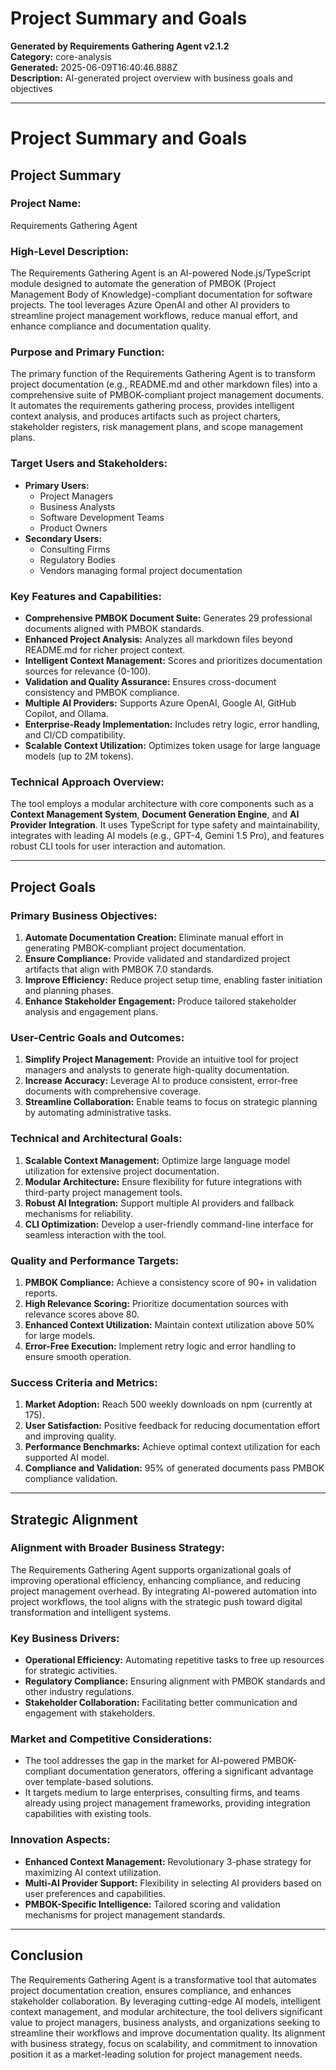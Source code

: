 # Project Summary and Goals

**Generated by Requirements Gathering Agent v2.1.2**  
**Category:** core-analysis  
**Generated:** 2025-06-09T16:40:46.888Z  
**Description:** AI-generated project overview with business goals and objectives

---

# Project Summary and Goals

## Project Summary

### Project Name:
Requirements Gathering Agent  

### High-Level Description:
The Requirements Gathering Agent is an AI-powered Node.js/TypeScript module designed to automate the generation of PMBOK (Project Management Body of Knowledge)-compliant documentation for software projects. The tool leverages Azure OpenAI and other AI providers to streamline project management workflows, reduce manual effort, and enhance compliance and documentation quality.

### Purpose and Primary Function:
The primary function of the Requirements Gathering Agent is to transform project documentation (e.g., README.md and other markdown files) into a comprehensive suite of PMBOK-compliant project management documents. It automates the requirements gathering process, provides intelligent context analysis, and produces artifacts such as project charters, stakeholder registers, risk management plans, and scope management plans.

### Target Users and Stakeholders:
- **Primary Users:**  
  - Project Managers  
  - Business Analysts  
  - Software Development Teams  
  - Product Owners  
- **Secondary Users:**  
  - Consulting Firms  
  - Regulatory Bodies  
  - Vendors managing formal project documentation  

### Key Features and Capabilities:
- **Comprehensive PMBOK Document Suite:** Generates 29 professional documents aligned with PMBOK standards.  
- **Enhanced Project Analysis:** Analyzes all markdown files beyond README.md for richer project context.  
- **Intelligent Context Management:** Scores and prioritizes documentation sources for relevance (0-100).  
- **Validation and Quality Assurance:** Ensures cross-document consistency and PMBOK compliance.  
- **Multiple AI Providers:** Supports Azure OpenAI, Google AI, GitHub Copilot, and Ollama.  
- **Enterprise-Ready Implementation:** Includes retry logic, error handling, and CI/CD compatibility.  
- **Scalable Context Utilization:** Optimizes token usage for large language models (up to 2M tokens).  

### Technical Approach Overview:
The tool employs a modular architecture with core components such as a **Context Management System**, **Document Generation Engine**, and **AI Provider Integration**. It uses TypeScript for type safety and maintainability, integrates with leading AI models (e.g., GPT-4, Gemini 1.5 Pro), and features robust CLI tools for user interaction and automation.

---

## Project Goals

### Primary Business Objectives:
1. **Automate Documentation Creation:** Eliminate manual effort in generating PMBOK-compliant project documentation.  
2. **Ensure Compliance:** Provide validated and standardized project artifacts that align with PMBOK 7.0 standards.  
3. **Improve Efficiency:** Reduce project setup time, enabling faster initiation and planning phases.  
4. **Enhance Stakeholder Engagement:** Produce tailored stakeholder analysis and engagement plans.  

### User-Centric Goals and Outcomes:
1. **Simplify Project Management:** Provide an intuitive tool for project managers and analysts to generate high-quality documentation.  
2. **Increase Accuracy:** Leverage AI to produce consistent, error-free documents with comprehensive coverage.  
3. **Streamline Collaboration:** Enable teams to focus on strategic planning by automating administrative tasks.  

### Technical and Architectural Goals:
1. **Scalable Context Management:** Optimize large language model utilization for extensive project documentation.  
2. **Modular Architecture:** Ensure flexibility for future integrations with third-party project management tools.  
3. **Robust AI Integration:** Support multiple AI providers and fallback mechanisms for reliability.  
4. **CLI Optimization:** Develop a user-friendly command-line interface for seamless interaction with the tool.  

### Quality and Performance Targets:
1. **PMBOK Compliance:** Achieve a consistency score of 90+ in validation reports.  
2. **High Relevance Scoring:** Prioritize documentation sources with relevance scores above 80.  
3. **Enhanced Context Utilization:** Maintain context utilization above 50% for large models.  
4. **Error-Free Execution:** Implement retry logic and error handling to ensure smooth operation.  

### Success Criteria and Metrics:
1. **Market Adoption:** Reach 500 weekly downloads on npm (currently at 175).  
2. **User Satisfaction:** Positive feedback for reducing documentation effort and improving quality.  
3. **Performance Benchmarks:** Achieve optimal context utilization for each supported AI model.  
4. **Compliance and Validation:** 95% of generated documents pass PMBOK compliance validation.  

---

## Strategic Alignment

### Alignment with Broader Business Strategy:
The Requirements Gathering Agent supports organizational goals of improving operational efficiency, enhancing compliance, and reducing project management overhead. By integrating AI-powered automation into project workflows, the tool aligns with the strategic push toward digital transformation and intelligent systems.

### Key Business Drivers:
- **Operational Efficiency:** Automating repetitive tasks to free up resources for strategic activities.  
- **Regulatory Compliance:** Ensuring alignment with PMBOK standards and other industry regulations.  
- **Stakeholder Collaboration:** Facilitating better communication and engagement with stakeholders.  

### Market and Competitive Considerations:
- The tool addresses the gap in the market for AI-powered PMBOK-compliant documentation generators, offering a significant advantage over template-based solutions.  
- It targets medium to large enterprises, consulting firms, and teams already using project management frameworks, providing integration capabilities with existing tools.  

### Innovation Aspects:
- **Enhanced Context Management:** Revolutionary 3-phase strategy for maximizing AI context utilization.  
- **Multi-AI Provider Support:** Flexibility in selecting AI providers based on user preferences and capabilities.  
- **PMBOK-Specific Intelligence:** Tailored scoring and validation mechanisms for project management standards.  

---

## Conclusion

The Requirements Gathering Agent is a transformative tool that automates project documentation creation, ensures compliance, and enhances stakeholder collaboration. By leveraging cutting-edge AI models, intelligent context management, and modular architecture, the tool delivers significant value to project managers, business analysts, and organizations seeking to streamline their workflows and improve documentation quality. Its alignment with business strategy, focus on scalability, and commitment to innovation position it as a market-leading solution for project management needs.